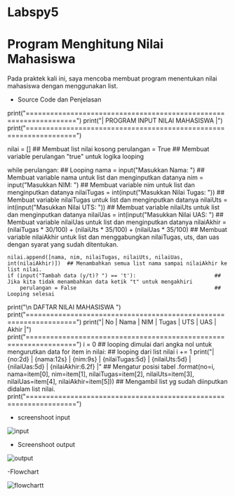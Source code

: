 # Labspy5

# Program Menghitung Nilai Mahasiswa
Pada praktek kali ini, saya mencoba membuat program menentukan nilai mahasiswa dengan menggunakan list.
- Source Code dan Penjelasan
	
 print("==================================================================")
 print("|                 PROGRAM INPUT NILAI MAHASISWA                  |")
 print("==================================================================")

 nilai = []                                                            ## Membuat list nilai kosong
 perulangan = True                                                     ## Membuat variable perulangan "true" untuk logika looping

 while perulangan:                                                     ## Looping
    nama = input("Masukkan Nama: ")                                   ## Membuat variable nama untuk list dan menginputkan datanya
    nim = input("Masukkan NIM: ")                                     ## Membuat variable nim untuk list dan menginputkan datanya
    nilaiTugas = int(input("Masukkan Nilai Tugas: "))                 ## Membuat variable nilaiTugas untuk list dan menginputkan datanya
    nilaiUts = int(input("Masukkan Nilai UTS: "))                     ## Membuat variable nilaiUts untuk list dan menginputkan datanya
    nilaiUas = int(input("Masukkan Nilai UAS: ")                      ## Membuat variable nilaiUas untuk list dan menginputkan datanya
    nilaiAkhir = (nilaiTugas * 30/100) + (nilaiUts * 35/100) + (nilaiUas * 35/100) ## Membuat variable nilaiAkhir untuk list dan menggabungkan nilaiTugas, uts, dan uas dengan syarat yang sudah ditentukan.

    nilai.append([nama, nim, nilaiTugas, nilaiUts, nilaiUas, int(nilaiAkhir)])  ## Menambahkan semua list nama sampai nilaiAkhir ke list nilai.
    if (input("Tambah data (y/t)? ") == 't'):                         ## Jika kita tidak menambahkan data ketik "t" untuk mengakhiri
        perulangan = False                                            ## Looping selesai

 print("\n                      DAFTAR NILAI MAHASISWA                    ")
 print("==================================================================")
 print("| No |     Nama     |    NIM    | Tugas |  UTS  |  UAS  |  Akhir |")
 print("==================================================================")
 i = 0                                                                         ## looping dimulai dari angka nol untuk mengurutkan data
 for item in nilai:                                                            ## looping dari list nilai
    i += 1
    print("| {no:2d} | {nama:12s} | {nim:9s} | {nilaiTugas:5d} | {nilaiUts:5d} | {nilaiUas:5d} | {nilaiAkhir:6.2f} |"           ## Mengatur posisi tabel
          .format(no=i, nama=item[0], nim=item[1], nilaiTugas=item[2], nilaiUts=item[3], nilaiUas=item[4], nilaiAkhir=item[5])) ## Mengambil list yg sudah diinputkan didalam list nilai.
 print("==================================================================")
- screenshoot input

![input](https://user-images.githubusercontent.com/56243857/69553695-2adf1300-0fd3-11ea-8db9-fdc9bb1acd14.PNG)

- Screenshoot output

![output](https://user-images.githubusercontent.com/56243857/69553704-2e729a00-0fd3-11ea-9b9c-af696d21966e.PNG)

-Flowchart

![flowchartt](https://user-images.githubusercontent.com/56243857/69553712-30d4f400-0fd3-11ea-96c0-ccf9a3ca6d14.PNG)